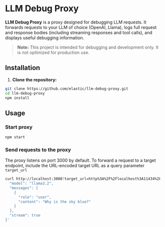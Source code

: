 # LLM Debug Proxy

**LLM Debug Proxy** is a proxy designed for debugging LLM requests. It forwards requests to your LLM of choice (OpenAI, Llama), logs full request and response bodies (including streaming responses and tool calls), and displays useful debugging information.

> **Note:** This project is intended for debugging and development only. It is not optimized for production use.

## Installation

1. **Clone the repository:**

```sh
git clone https://github.com/elastic/llm-debug-proxy.git
cd llm-debug-proxy
npm install
```

## Usage

### Start proxy

```sh
npm start
```

### Send requests to the proxy

The proxy listens on port 3000 by default. To forward a request to a target endpoint, include the URL-encoded target URL as a query parameter `target_url`

```sh
curl http://localhost:3000?target_url=http%3A%2F%2Flocalhost%3A11434%2Fapi%2Fchat -d '{
  "model": "llama3.2",
  "messages": [
    {
      "role": "user",
      "content": "Why is the sky blue?"
    }
  ],
  "stream": true
}'
```

